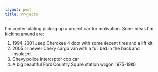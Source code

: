 ```yaml
---
layout: post
title: Projects
---
```

I'm contemplating picking up a project car for motivation.  Some ideas I'm kicking around are:
1. 1994-2001 Jeep Cherokee  4 door with some decent tires and a lift kit
2. 2005 or newer Chevy cargo van  with a full bed in the back and insulated.
3. Chevy police interceptor cop car
4. A big beautiful Ford Country Squire station wagon 1975-1980

